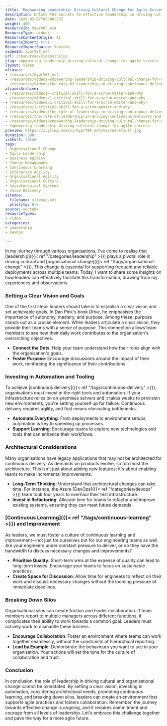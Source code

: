 ```yaml
---
title: 'Empowering Leadership: Driving Cultural Change for Agile Success'
description: Unlock the secrets to effective leadership in driving cultural change! Discover how to set a clear vision, invest in automation, and foster collaboration.
date: 2025-02-07T06:00:27Z
weight: 400
ResourceId: XyprV8F_es4
ResourceType: videos
ResourceContentOrigin: AI
ResourceImport: true
ResourceImportSource: Youtube
videoId: XyprV8F_es4
url: /resources/videos/:slug
slug: empowering-leadership-driving-cultural-change-for-agile-success
layout: video
aliases:
- /resources/XyprV8F_es4
- /resources/videos/empowering-leadership-driving-cultural-change-for-agile-success
- /resources/videos/the-role-of-leadership-in-driving-continuous-delivery-and-organizational-change
aliasesArchive:
- /resources/videos/-critical-skill-for-a-scrum-master-and-why
- /resources/videos/1-critical-skill-for-a-scrum-master-and-why
- /resources/videos/1-critical-skill-for-a-scrum-master-and-why-
- /resources/1-critical-skill-for-a-scrum-master-and-why-
- /resources/videos/the-role-of-leadership-in-driving-continuous-delivery-and-organizational-change
- /resources/the-role-of-leadership-in-driving-continuous-delivery-and-organizational-change
- /resources/videos/empowering-leadership-driving-cultural-change-for-agile-success
- empowering-leadership-driving-cultural-change-for-agile-success
preview: https://i.ytimg.com/vi/XyprV8F_es4/maxresdefault.jpg
duration: 398
isShort: false
tags:
- Organisational Change
- Agile Leadership
- Business Agility
- Change Management
- Continuous Learning
- Enterprise Agility
- Organisational Agility
- Organisational Culture
- Sociotechnical Systems
- Value Delivery
sitemap:
  filename: sitemap.xml
  priority: 0.6
source: youtube
resourceTypes:
- video
categories:
- Leadership
- DevOps

---
```

In my journey through various organisations, I've come to realise that [leadership]({{< ref "/categories/leadership" >}}) plays a pivotal role in driving cultural and [organisational change]({{< ref "/tags/organisational-change" >}}). This change is essential for supporting frequent and reliable deployments across multiple teams. Today, I want to share some insights on how leaders can effectively facilitate this transformation, drawing from my experiences and observations.

### Setting a Clear Vision and Goals

One of the first steps leaders should take is to establish a clear vision and set achievable goals. In Dan Pink's book *Drive*, he emphasises the importance of autonomy, mastery, and purpose. Among these, purpose stands out as a crucial element. When leaders articulate a clear vision, they provide their teams with a sense of purpose. This connection allows team members to see how their daily work contributes to the organisation's overarching objectives.

- **Connect the Dots**: Help your team understand how their roles align with the organisation's goals.
- **Foster Purpose**: Encourage discussions around the impact of their work, reinforcing the significance of their contributions.

### Investing in Automation and Tooling

To achieve [continuous delivery]({{< ref "/tags/continuous-delivery" >}}), organisations must invest in the right tools and automation. If your infrastructure relies on on-premises servers and it takes weeks to provision new environments, you're setting yourself up for failure. Continuous delivery requires agility, and that means eliminating bottlenecks.

- **Automate Everything**: From deployments to environment setups, automation is key to speeding up processes.
- **Support Learning**: Encourage teams to explore new technologies and tools that can enhance their workflows.

### Architectural Considerations

Many organisations have legacy applications that may not be architected for continuous delivery. As demands on products evolve, so too must the architecture. This isn't just about adding new features; it's about enabling teams to make incremental improvements.

- **Long-Term Thinking**: Understand that architectural changes can take time. For instance, the Azure [DevOps]({{< ref "/categories/devops" >}}) team took four years to overhaul their test infrastructure.
- **Invest in Refactoring**: Allocate time for teams to refactor and improve existing systems, ensuring they can meet future demands.

### [Continuous Learning]({{< ref "/tags/continuous-learning" >}}) and Improvement

As leaders, we must foster a culture of continuous learning and improvement—not just for ourselves but for our engineering teams as well. Are your engineers under constant pressure to deliver, or do they have the bandwidth to discuss necessary changes and improvements?

- **Prioritise Quality**: Short-term wins at the expense of quality can lead to long-term losses. Encourage your teams to focus on sustainable practices.
- **Create Space for Discussion**: Allow time for engineers to reflect on their work and discuss necessary changes without the looming pressure of immediate deadlines.

### Breaking Down Silos

Organisational silos can create friction and hinder collaboration. If team members report to multiple managers across different functions, it complicates their ability to work towards a common goal. Leaders must actively work to dismantle these barriers.

- **Encourage Collaboration**: Foster an environment where teams can work together seamlessly, without the constraints of hierarchical reporting.
- **Lead by Example**: Demonstrate the behaviours you want to see in your organisation. Your actions will set the tone for the culture of collaboration and trust.

### Conclusion

In conclusion, the role of leadership in driving cultural and organisational change cannot be overstated. By setting a clear vision, investing in automation, considering architectural needs, promoting continuous learning, and breaking down silos, leaders can create an environment that supports agile practices and fosters collaboration. Remember, the journey towards effective change is ongoing, and it requires commitment and courage from all levels of leadership. Let's embrace this challenge together and pave the way for a more agile future.
